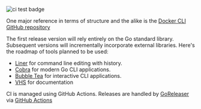 ![ci test badge](https://github.com/iferdel/chile-economic-indexes-cli/actions/workflows/tests.yml/badge.svg?event=pull_request)

One major reference in terms of structure and the alike is the [Docker CLI GitHub repository](https://github.com/docker/cli)

The first release version will rely entirely on the Go standard library. Subsequent versions will incrementally incorporate external libraries.
Here's the roadmap of tools planned to be used:
- [Liner](https://github.com/peterh/liner) for command line editing with history.
- [Cobra](https://github.com/spf13/cobra) for modern Go CLI applications.
- [Bubble Tea](https://github.com/charmbracelet/bubbletea) for interactive CLI applications.
- [VHS](https://github.com/charmbracelet/vhs) for documentation


CI is managed using GitHub Actions. Releases are handled by [GoReleaser](https://github.com/goreleaser/goreleaser) via [GitHub Actions](https://goreleaser.com/ci/actions/)
